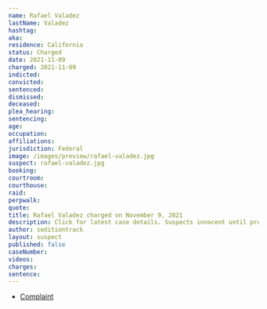 ```yaml
---
name: Rafael Valadez
lastName: Valadez
hashtag:
aka:
residence: California
status: Charged
date: 2021-11-09
charged: 2021-11-09
indicted:
convicted:
sentenced:
dismissed:
deceased:
plea_hearing:
sentencing:
age:
occupation:
affiliations:
jurisdiction: Federal
image: /images/preview/rafael-valadez.jpg
suspect: rafael-valadez.jpg
booking:
courtroom:
courthouse:
raid:
perpwalk:
quote:
title: Rafael Valadez charged on November 9, 2021
description: Click for latest case details. Suspects innocent until proven guilty.
author: seditiontrack
layout: suspect
published: false
caseNumber:
videos:
charges:
sentence:
---
```

- [Complaint](https://extremism.gwu.edu/sites/g/files/zaxdzs2191/f/Rafael%20Valadez%20Jr%20Criminal%20Complaint.pdf)
